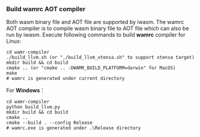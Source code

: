 
### Build wamrc AOT compiler

Both wasm binary file and AOT file are supported by iwasm. The wamrc AOT compiler is to compile wasm binary file to AOT file which can also be run by iwasm. Execute following commands to build **wamrc** compiler for Linux:

```shell
cd wamr-compiler
./build_llvm.sh (or "./build_llvm_xtensa.sh" to support xtensa target)
mkdir build && cd build
cmake .. (or "cmake .. -DWAMR_BUILD_PLATFORM=darwin" for MacOS)
make
# wamrc is generated under current directory
```

For **Windows**：
```shell
cd wamr-compiler
python build_llvm.py
mkdir build && cd build
cmake ..
cmake --build . --config Release
# wamrc.exe is generated under .\Release directory
```
